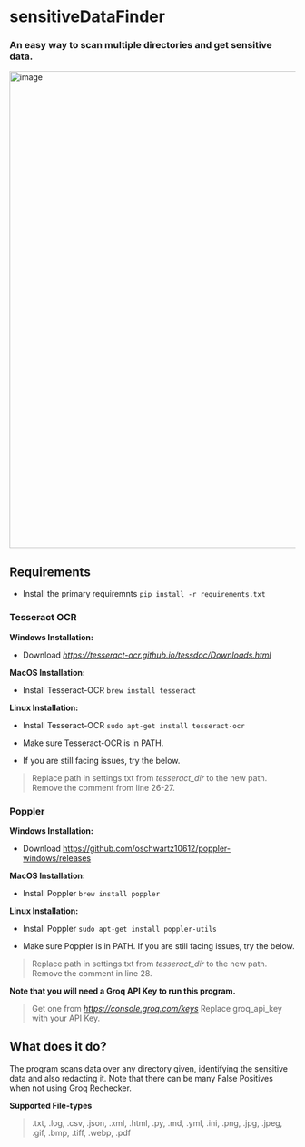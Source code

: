 # sensitiveDataFinder
### An easy way to scan multiple directories and get sensitive data.

<img width="1112" height="840" alt="image" src="https://github.com/user-attachments/assets/55c6bffe-07fa-48b5-bec7-2f4f4d480ce6" />

## Requirements
* Install the primary requiremnts
  `pip install -r requirements.txt`

### Tesseract OCR
**Windows Installation:**
* Download *https://tesseract-ocr.github.io/tessdoc/Downloads.html*

**MacOS Installation:**
* Install Tesseract-OCR
`brew install tesseract`

**Linux Installation:**
* Install Tesseract-OCR
`sudo apt-get install tesseract-ocr`

* Make sure Tesseract-OCR is in PATH.
* If you are still facing issues, try the below.
> Replace path in settings.txt from *tesseract_dir* to the new path.
> Remove the comment from line 26-27.

### Poppler
**Windows Installation:**
* Download https://github.com/oschwartz10612/poppler-windows/releases

**MacOS Installation:**
* Install Poppler
`brew install poppler`

**Linux Installation:**
* Install Poppler
`sudo apt-get install poppler-utils`

* Make sure Poppler is in PATH.
If you are still facing issues, try the below.
> Replace path in settings.txt from *tesseract_dir* to the new path.
> Remove the comment in line 28.

**Note that you will need a Groq API Key to run this program.**
> Get one from *https://console.groq.com/keys*
> Replace groq_api_key with your API Key.

## What does it do?
The program scans data over any directory given, identifying the sensitive data and also redacting it.
Note that there can be many False Positives when not using Groq Rechecker.

**Supported File-types**
> .txt, .log, .csv, .json, .xml, .html, .py, .md, .yml, .ini, .png, .jpg, .jpeg, .gif, .bmp, .tiff, .webp, .pdf


